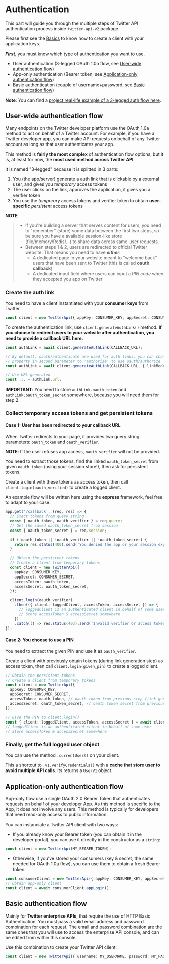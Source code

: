 # Authentication

This part will guide you through the multiple steps of Twitter API authentication process
inside `twitter-api-v2` package.

Please first see the [Basics](./basics.md) to know how to create a client with your application keys.

***First***, you must know which type of authentication you want to use.

- User authentication (3-legged OAuth 1.0a flow, see [User-wide authentication flow](#user-wide-authentication-flow))
- App-only authentication (Bearer token, see [Application-only authentication flow](#application-only-authentication-flow))
- Basic authentication (couple of username+password, see [Basic authentication flow](#basic-authentication-flow))

**Note**: You can find a [project real-life example of a 3-legged auth flow here](https://github.com/alkihis/twitter-api-v2-user-oauth-flow-example).

## User-wide authentication flow

Many endpoints on the Twitter developer platform use the OAuth 1.0a method to act on behalf of a Twitter account.
For example, if you have a Twitter developer app, you can make API requests on behalf of any Twitter account as long as that user authenticates your app.

This method is **fairly the most complex** of authentication flow options, but it is, at least for now, the **most used method across Twitter API**.

It is named "3-legged" because it is splitted in 3 parts:
1. You (the app/server) generate a auth link that is clickable by a external user, and gives you *temporary* access tokens
2. The user clicks on the link, approves the application, it gives you a verifier token
3. You use the *temporary* access tokens and verifier token to obtain **user-specific** *persistent* access tokens

**NOTE**
> - If you're building a server that serves content for users,
>   you need to "remember" (store) some data between the first two steps,
>   so be sure you have a available session-like store (file/memory/Redis/...) to share data across same-user requests.
> - Between steps 1 & 2, users are redirected to official Twitter website. That means you need to have ***either***:
>   - A dedicated page in your website meant to "welcome back" users that have been sent to Twitter (this is called **oauth callback**)
>   - A dedicated input field where users can input a *PIN code* when they accepted you app on Twitter

### Create the auth link

You need to have a client instantiated with your **consumer keys** from Twitter.
```ts
const client = new TwitterApi({ appKey: CONSUMER_KEY, appSecret: CONSUMER_SECRET });
```

To create the authentication link, use `client.generateAuthLink()` method.
**If you choose to redirect users to your website after authentication, you need to provide a callback URL here.**
```ts
const authLink = await client.generateAuthLink(CALLBACK_URL);

// By default, oauth/authenticate are used for auth links, you can change with linkMode
// property in second parameter to 'authorize' to use oauth/authorize
const authLink = await client.generateAuthLink(CALLBACK_URL, { linkMode: 'authorize' });

// Use URL generated
const ... = authLink.url;
```

**IMPORTANT**: You need to store `authLink.oauth_token` and `authLink.oauth_token_secret` somewhere,
because you will need them for step 2.

### Collect temporary access tokens and get persistent tokens

#### Case 1: User has been redirected to your callback URL
When Twitter redirects to your page, it provides two query string parameters: `oauth_token` and `oauth_verifier`.

**NOTE**: If the user refuses app access, `oauth_verifier` will not be provided.

You need to extract those tokens, find the linked `oauth_token_secret` from given `oauth_token` (using your session store!),
then ask for persistent tokens.

Create a client with these tokens as access token, then call `client.login(oauth_verified)` to create a logged client.

An example flow will be written here using the **express** framework, feel free to adapt to your case.

```ts
app.get('/callback', (req, res) => {
  // Exact tokens from query string
  const { oauth_token, oauth_verifier } = req.query;
  // Get the saved oauth_token_secret from session
  const { oauth_token_secret } = req.session;

  if (!oauth_token || !oauth_verifier || !oauth_token_secret) {
    return res.status(400).send('You denied the app or your session expired!');
  }

  // Obtain the persistent tokens
  // Create a client from temporary tokens
  const client = new TwitterApi({
    appKey: CONSUMER_KEY,
    appSecret: CONSUMER_SECRET,
    accessToken: oauth_token,
    accessSecret: oauth_token_secret,
  });

  client.login(oauth_verifier)
    .then(({ client: loggedClient, accessToken, accessSecret }) => {
      // loggedClient is an authenticated client in behalf of some user
      // Store accessToken & accessSecret somewhere
    })
    .catch(() => res.status(403).send('Invalid verifier or access tokens!'));
});
```

#### Case 2: You choose to use a PIN

You need to extract the given PIN and use it as `oauth_verifier`.

Create a client with previously obtain tokens (during link generation step) as access token,
then call `client.login(given_pin)` to create a logged client.

```ts
// Obtain the persistent tokens
// Create a client from temporary tokens
const client = new TwitterApi({
  appKey: CONSUMER_KEY,
  appSecret: CONSUMER_SECRET,
  accessToken: oauth_token, // oauth token from previous step (link generation)
  accessSecret: oauth_token_secret, // oauth token secret from previous step (link generation)
});

// Give the PIN to client.login()
const { client: loggedClient, accessToken, accessSecret } = await client.login(GIVEN_USER_PIN);
// loggedClient is an authenticated client in behalf of some user
// Store accessToken & accessSecret somewhere
```

### Finally, get the full logged user object

You can use the method `.currentUser()` on your client.

This a shortcut to `.v1.verifyCredentials()` with a **cache that store user to avoid multiple API calls**.
Its returns a `UserV1` object.

## Application-only authentication flow

App-only flow use a single OAuth 2.0 Bearer Token that authenticates requests on behalf of your developer App.
As this method is specific to the App, it does not involve any users.
This method is typically for developers that need read-only access to public information.

You can instanciate a Twitter API client with two ways:
- If you already know your Bearer token (you can obtain it in the developer portal), you can use it directly in the constructor as a `string`:
```ts
const client = new TwitterApi(MY_BEARER_TOKEN);
```
- Otherwise, if you've stored your consumers (key & secret, the same needed for OAuth 1.0a flow), you can use them to obtain a fresh Bearer token:
```ts
const consumerClient = new TwitterApi({ appKey: CONSUMER_KEY, appSecret: CONSUMER_SECRET });
// Obtain app-only client
const client = await consumerClient.appLogin();
```

## Basic authentication flow

Mainly for **Twitter enterprise APIs**, that require the use of HTTP Basic Authentication.
You must pass a valid email address and password combination for each request.
The email and password combination are the same ones that you will use to access the enterprise API console, and can be edited from within this console.

Use this combination to create your Twitter API client:
```ts
const client = new TwitterApi({ username: MY_USERNAME, password: MY_PASSWORD });
```
